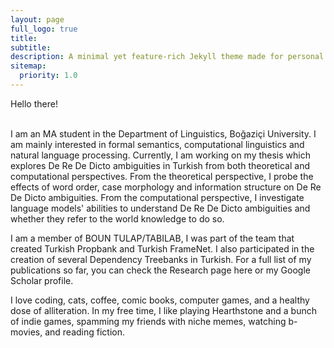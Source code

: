 ```yaml
---
layout: page
full_logo: true
title: 
subtitle: 
description: A minimal yet feature-rich Jekyll theme made for personal websites and blogs.
sitemap:
  priority: 1.0
---
```

<p class="describe-text">Hello there!</p>
<br>
I am an MA student in the Department of Linguistics, Boğaziçi University. I am mainly interested in formal semantics, computational linguistics and natural language processing. Currently, I am working on my thesis which explores De Re De Dicto ambiguities in Turkish from both theoretical and computational perspectives. From the theoretical perspective, I probe the effects of word order, case morphology and information structure on De Re De Dicto ambiguities. From the computational perspective, I investigate language models' abilities to understand De Re De Dicto ambiguities and whether they refer to the world knowledge to do so. 

I am a member of BOUN TULAP/TABILAB, I was part of the team that created Turkish Propbank and Turkish FrameNet. I also participated in the creation of several Dependency Treebanks in Turkish.  For a full list of my publications so far, you can check the Research page here or my Google Scholar profile. 

I love coding, cats, coffee, comic books, computer games, and a healthy dose of alliteration. In my free time, I like playing Hearthstone and a bunch of indie games, spamming my friends with niche memes, watching b-movies, and reading fiction. 


<br>
<br>
<br>
<br>
<br>
<br>
<br>
